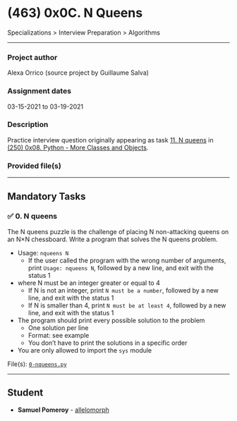 # (463) 0x0C. N Queens
Specializations > Interview Preparation > Algorithms

---

### Project author
Alexa Orrico (source project by Guillaume Salva)

### Assignment dates
03-15-2021 to 03-19-2021

### Description
Practice interview question originally appearing as task [11. N queens](https://github.com/allelomorph/holbertonschool-higher_level_programming/blob/master/0x08-python-more_classes/101-nqueens.py) in [(250) 0x08. Python - More Classes and Objects](https://github.com/allelomorph/holbertonschool-higher_level_programming/tree/master/0x08-python-more_classes).

### Provided file(s)

---

## Mandatory Tasks

### :white_check_mark: 0. N queens
The N queens puzzle is the challenge of placing N non-attacking queens on an N×N chessboard. Write a program that solves the N queens problem.

* Usage: `nqueens N`
    * If the user called the program with the wrong number of arguments, print `Usage: nqueens N`, followed by a new line, and exit with the status 1
* where N must be an integer greater or equal to 4
    * If N is not an integer, print `N must be a number`, followed by a new line, and exit with the status 1
    * If N is smaller than 4, print `N must be at least 4`, followed by a new line, and exit with the status 1
* The program should print every possible solution to the problem
    * One solution per line
    * Format: see example
    * You don’t have to print the solutions in a specific order
* You are only allowed to import the `sys` module

File(s): [`0-nqueens.py`](./0-nqueens.py)

---

## Student
* **Samuel Pomeroy** - [allelomorph](github.com/allelomorph)
